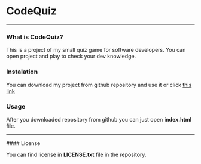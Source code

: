 # CodeQuiz 

<hr>

### What is CodeQuiz?

This is a project of my small quiz game for software developers. You can open project and play to check your dev knowledge.

### Instalation

You can download my project from github repository and use it or click [this link]( https://zucek20.github.io/CodeQuiz/)

### Usage

After you downloaded repository from github you can just open **index.html** file.

<hr>
#### License

You can find license in **LICENSE.txt** file in the repository.
